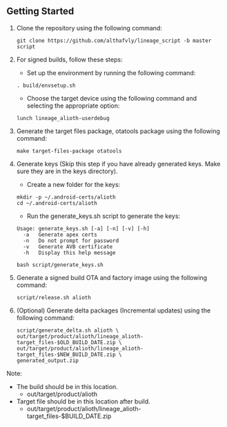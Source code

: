 ## Getting Started

1. Clone the repository using the following command:
   ```
   git clone https://github.com/althafvly/lineage_script -b master script
   ```
2. For signed builds, follow these steps:

   - Set up the environment by running the following command:

   ```
   . build/envsetup.sh
   ```

   - Choose the target device using the following command and selecting the appropriate option:

   ```
   lunch lineage_alioth-userdebug
   ```

3. Generate the target files package, otatools package using the following command:
   ```
   make target-files-package otatools
   ```

4. Generate keys (Skip this step if you have already generated keys. Make sure they are in the keys directory).

   - Create a new folder for the keys:

   ```
   mkdir -p ~/.android-certs/alioth
   cd ~/.android-certs/alioth
   ```

   - Run the generate_keys.sh script to generate the keys:

   ```
   Usage: generate_keys.sh [-a] [-n] [-v] [-h]
     -a   Generate apex certs
     -n   Do not prompt for password
     -v   Generate AVB certificate
     -h   Display this help message
   ```

   ```
   bash script/generate_keys.sh
   ```
5. Generate a signed build OTA and factory image using the following command:
   ```
   script/release.sh alioth
   ```

5. (Optional) Generate delta packages (Incremental updates) using the following command:

   ```
   script/generate_delta.sh alioth \
   out/target/product/alioth/lineage_alioth-target_files-$OLD_BUILD_DATE.zip \
   out/target/product/alioth/lineage_alioth-target_files-$NEW_BUILD_DATE.zip \
   generated_output.zip
   ```

Note:

- The build should be in this location.
  - out/target/product/alioth
- Target file should be in this location after build.
  - out/target/product/alioth/lineage_alioth-target_files-$BUILD_DATE.zip
